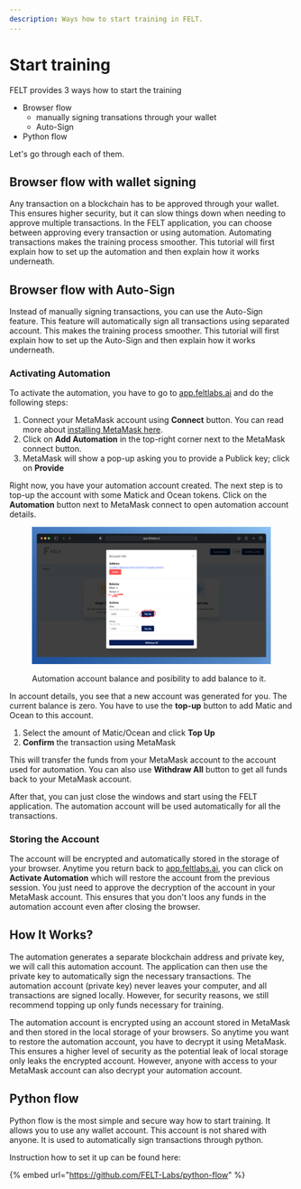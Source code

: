 ```yaml
---
description: Ways how to start training in FELT.
---
```


# Start training

FELT provides 3 ways how to start the training
- Browser flow
  - manually signing transations through your wallet
  - Auto-Sign
- Python flow

Let's go through each of them.

## Browser flow with wallet signing

Any transaction on a blockchain has to be approved through your wallet. This ensures higher security, but it can slow things down when needing to approve multiple transactions. In the FELT application, you can choose between approving every transaction or using automation. Automating transactions makes the training process smoother. This tutorial will first explain how to set up the automation and then explain how it works underneath.

## Browser flow with Auto-Sign

Instead of manually signing transactions, you can use the Auto-Sign feature. This feature will automatically sign all transactions using separated account. This makes the training process smoother. This tutorial will first explain how to set up the Auto-Sign and then explain how it works underneath.

### Activating Automation

To activate the automation, you have to go to [app.feltlabs.ai](https://app.feltlabs.ai/) and do the following steps:

1. Connect your MetaMask account using **Connect** button. You can read more about [installing MetaMask here](https://metamask.io/download).
2. Click on **Add Automation** in the top-right corner next to the MetaMask connect button.
3. MetaMask will show a pop-up asking you to provide a Publick key; click on **Provide**

Right now, you have your automation account created. The next step is to top-up the account with some Matick and Ocean tokens. Click on the **Automation** button next to MetaMask connect to open automation account details.

<figure><img src="../.gitbook/assets/image (9).png" alt=""><figcaption><p>Automation account balance and posibility to add balance to it.</p></figcaption></figure>

In account details, you see that a new account was generated for you. The current balance is zero. You have to use the **top-up** button to add Matic and Ocean to this account.

1. Select the amount of Matic/Ocean and click **Top Up**
2. **Confirm** the transaction using MetaMask

This will transfer the funds from your MetaMask account to the account used for automation. You can also use **Withdraw All** button to get all funds back to your MetaMask account.

After that, you can just close the windows and start using the FELT application. The automation account will be used automatically for all the transactions.

### Storing the Account

The account will be encrypted and automatically stored in the storage of your browser. Anytime you return back to [app.feltlabs.ai](https://app.feltlabs.ai/), you can click on **Activate Automation** which will restore the account from the previous session. You just need to approve the decryption of the account in your MetaMask account. This ensures that you don't loos any funds in the automation account even after closing the browser.

## How It Works?

The automation generates a separate blockchain address and private key, we will call this automation account. The application can then use the private key to automatically sign the necessary transactions. The automation account (private key) never leaves your computer, and all transactions are signed locally. However, for security reasons, we still recommend topping up only funds necessary for training.

The automation account is encrypted using an account stored in MetaMask and then stored in the local storage of your browsers. So anytime you want to restore the automation account, you have to decrypt it using MetaMask. This ensures a higher level of security as the potential leak of local storage only leaks the encrypted account. However, anyone with access to your MetaMask account can also decrypt your automation account.

## Python flow

Python flow is the most simple and secure way how to start training. It allows you to use any wallet account. This account is not shared with anyone. It is used to automatically sign transactions through python. 

Instruction how to set it up can be found here:

{% embed url="https://github.com/FELT-Labs/python-flow" %}
